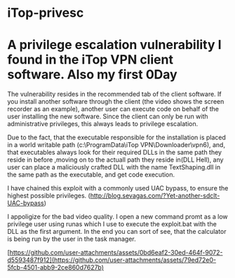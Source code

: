 # iTop-privesc
# A privilege escalation vulnerability I found in the iTop VPN client software. Also my first 0Day


The vulnerability resides in the recommended tab of the client software. If you install another software through the client (the video shows the screen recorder as an example), another user can execute code on behalf of the user installing the new software. 
Since the client can only be run with administrative privileges, this always leads to privilege escalation.

Due to the fact, that the executable responsible for the installation is placed in a world writable path (c:\ProgramData\iTop VPN\Downloader\vpn6), and, that executables always look for their required DLLs in the same path they reside in before ,moving on to the actuall path they reside in(DLL Hell), any user can place a maliciously crafted DLL with the name TextShaping.dll in the same path as the executable, and get code execution.

I have chained this exploit with a commonly used UAC bypass, to ensure the highest possible privileges. (http://blog.sevagas.com/?Yet-another-sdclt-UAC-bypass)

I appoligize for the bad video quality. I open a new command promt as a low privilege user using runas which I use to execute the exploit.bat with the DLL as the first argument.
In the end you can sort of see, that the calculator is being run by the user in the task manager. 

[https://github.com/user-attachments/assets/0bd6eaf2-30ed-464f-9072-d5593487f912](https://github.com/user-attachments/assets/79ed72e0-5fcb-4501-abb9-2ce860d7627b)
